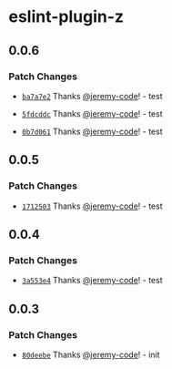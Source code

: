 # eslint-plugin-z

## 0.0.6

### Patch Changes

- [`ba7a7e2`](https://github.com/jeremy-code/eslint-plugin-z/commit/ba7a7e27d3d1e777177cbb1fa4f6a1fd2b349496) Thanks [@jeremy-code](https://github.com/jeremy-code)! - test

- [`5fdcddc`](https://github.com/jeremy-code/eslint-plugin-z/commit/5fdcddc9aba1d7f3844f69c4327442efde2f73c0) Thanks [@jeremy-code](https://github.com/jeremy-code)! - test

- [`0b7d061`](https://github.com/jeremy-code/eslint-plugin-z/commit/0b7d061d1c071289c4a29a9577a0423450f68c39) Thanks [@jeremy-code](https://github.com/jeremy-code)! - test

## 0.0.5

### Patch Changes

- [`1712503`](https://github.com/jeremy-code/eslint-plugin-z/commit/171250301680db575d939624643b5ad8dd832efd) Thanks [@jeremy-code](https://github.com/jeremy-code)! - test

## 0.0.4

### Patch Changes

- [`3a553e4`](https://github.com/jeremy-code/eslint-plugin-z/commit/3a553e4d746084a21c13801ef37a46ee01a24a91) Thanks [@jeremy-code](https://github.com/jeremy-code)! - test

## 0.0.3

### Patch Changes

- [`80deebe`](https://github.com/jeremy-code/eslint-plugin-z/commit/80deebe8d4274227eb7aacb74b044cd634aa7ed4) Thanks [@jeremy-code](https://github.com/jeremy-code)! - init
